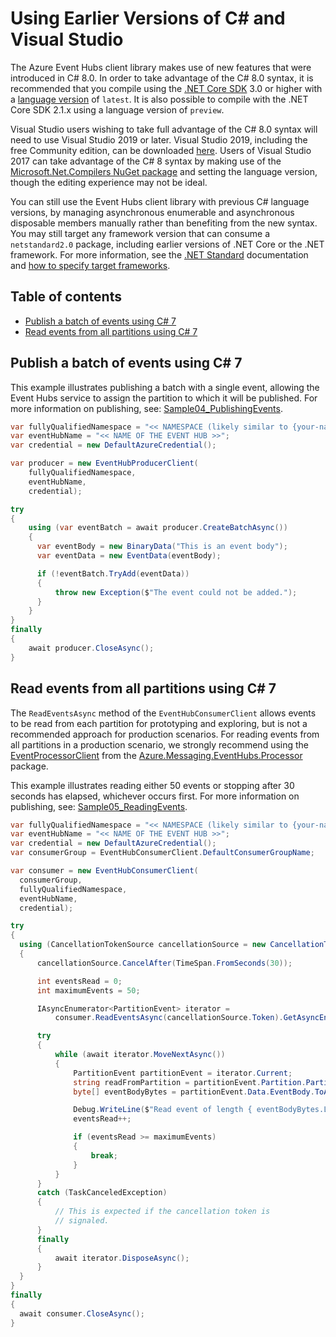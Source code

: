 # Using Earlier Versions of C# and Visual Studio

The Azure Event Hubs client library makes use of new features that were introduced in C# 8.0.  In order to take advantage of the C# 8.0 syntax, it is recommended that you compile using the [.NET Core SDK](https://dotnet.microsoft.com/download) 3.0 or higher with a [language version](https://learn.microsoft.com/dotnet/csharp/language-reference/configure-language-version#override-a-default) of `latest`.  It is also possible to compile with the .NET Core SDK 2.1.x using a language version of `preview`.

  Visual Studio users wishing to take full advantage of the C# 8.0 syntax will need to use Visual Studio 2019 or later.  Visual Studio 2019, including the free Community edition, can be downloaded [here](https://visualstudio.microsoft.com).  Users of Visual Studio 2017 can take advantage of the C# 8 syntax by making use of the [Microsoft.Net.Compilers NuGet package](https://www.nuget.org/packages/Microsoft.Net.Compilers/) and setting the language version, though the editing experience may not be ideal.

  You can still use the Event Hubs client library with previous C# language versions, by managing asynchronous enumerable and asynchronous disposable members manually rather than benefiting from the new syntax.  You may still target any framework version that can consume a `netstandard2.0` package, including earlier versions of .NET Core or the .NET framework.  For more information, see the [.NET Standard](https://learn.microsoft.com/dotnet/standard/net-standard) documentation and [how to specify target frameworks](https://learn.microsoft.com/dotnet/standard/frameworks#how-to-specify-target-frameworks).

  ## Table of contents

- [Publish a batch of events using C# 7](#publish-a-batch-of-events-using-c-7)
- [Read events from all partitions using C# 7](#read-events-from-all-partitions-using-c-7)

## Publish a batch of events using C# 7

This example illustrates publishing a batch with a single event, allowing the Event Hubs service to assign the partition to which it will be published. For more information on publishing, see: [Sample04_PublishingEvents](https://github.com/Azure/azure-sdk-for-net/tree/main/sdk/eventhub/Azure.Messaging.EventHubs/samples/Sample04_PublishingEvents.md).

```C# Snippet:EventHubs_Sample07_Publish
var fullyQualifiedNamespace = "<< NAMESPACE (likely similar to {your-namespace}.servicebus.windows.net) >>";
var eventHubName = "<< NAME OF THE EVENT HUB >>";
var credential = new DefaultAzureCredential();

var producer = new EventHubProducerClient(
    fullyQualifiedNamespace,
    eventHubName,
    credential);

try
{
    using (var eventBatch = await producer.CreateBatchAsync())
    {
      var eventBody = new BinaryData("This is an event body");
      var eventData = new EventData(eventBody);

      if (!eventBatch.TryAdd(eventData))
      {
          throw new Exception($"The event could not be added.");
      }
    }
}
finally
{
    await producer.CloseAsync();
}
```

## Read events from all partitions using C# 7

The `ReadEventsAsync` method of the `EventHubConsumerClient` allows events to be read from each partition for prototyping and exploring, but is not a recommended approach for production scenarios.  For reading events from all partitions in a production scenario, we strongly recommend using the [EventProcessorClient](https://github.com/Azure/azure-sdk-for-net/tree/main/sdk/eventhub/Azure.Messaging.EventHubs.Processor/samples) from the [Azure.Messaging.EventHubs.Processor](https://www.nuget.org/packages/Azure.Messaging.EventHubs.Processor) package.

This example illustrates reading either 50 events or stopping after 30 seconds has elapsed, whichever occurs first.  For more information on publishing, see:  [Sample05_ReadingEvents](https://github.com/Azure/azure-sdk-for-net/tree/main/sdk/eventhub/Azure.Messaging.EventHubs/samples/Sample05_ReadingEvents.md).

  ```C# Snippet:EventHubs_Sample07_ReadAllPartitions
var fullyQualifiedNamespace = "<< NAMESPACE (likely similar to {your-namespace}.servicebus.windows.net) >>";
var eventHubName = "<< NAME OF THE EVENT HUB >>";
var credential = new DefaultAzureCredential();
var consumerGroup = EventHubConsumerClient.DefaultConsumerGroupName;

var consumer = new EventHubConsumerClient(
    consumerGroup,
    fullyQualifiedNamespace,
    eventHubName,
    credential);

try
{
    using (CancellationTokenSource cancellationSource = new CancellationTokenSource())
    {
        cancellationSource.CancelAfter(TimeSpan.FromSeconds(30));

        int eventsRead = 0;
        int maximumEvents = 50;

        IAsyncEnumerator<PartitionEvent> iterator =
            consumer.ReadEventsAsync(cancellationSource.Token).GetAsyncEnumerator();

        try
        {
            while (await iterator.MoveNextAsync())
            {
                PartitionEvent partitionEvent = iterator.Current;
                string readFromPartition = partitionEvent.Partition.PartitionId;
                byte[] eventBodyBytes = partitionEvent.Data.EventBody.ToArray();

                Debug.WriteLine($"Read event of length { eventBodyBytes.Length } from { readFromPartition }");
                eventsRead++;

                if (eventsRead >= maximumEvents)
                {
                    break;
                }
            }
        }
        catch (TaskCanceledException)
        {
            // This is expected if the cancellation token is
            // signaled.
        }
        finally
        {
            await iterator.DisposeAsync();
        }
    }
}
finally
{
    await consumer.CloseAsync();
}
```



